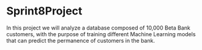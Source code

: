 # Sprint8Project
In this project we will analyze a database composed of 10,000 Beta Bank customers, with the purpose of training different Machine Learning models that can predict the permanence of customers in the bank.
